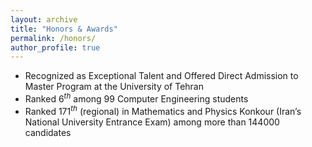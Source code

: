 ```yaml
---
layout: archive
title: "Honors & Awards"
permalink: /honors/
author_profile: true
---
```


- Recognized as Exceptional Talent and Offered Direct Admission to Master Program at the University of Tehran
- Ranked $6^{th}$ among 99 Computer Engineering students
- Ranked $171^{th}$ (regional) in Mathematics and Physics Konkour (Iran’s National University Entrance Exam) among more than 144000 candidates
